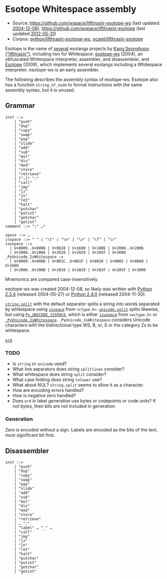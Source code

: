 # Esotope Whitespace assembly

- Source: <https://github.com/wspace/lifthrasiir-esotope-ws>
  (last updated [2004-12-08](https://github.com/wspace/lifthrasiir-esotope-ws/commit/f2108f9d835924aad912c2f1dbc05dce64abb01c)),
  <https://github.com/wspace/lifthrasiir-esotope>
  (last updated [2012-05-31](https://github.com/wspace/lifthrasiir-esotope/commit/b444a519fcceab24d733232af913a06d419d7427))
- Corpus: [python/lifthrasiir-esotope-ws](https://github.com/wspace/corpus/tree/main/python/lifthrasiir-esotope-ws),
  [ocaml/lifthrasiir-esotope](https://github.com/wspace/corpus/tree/main/ocaml/lifthrasiir-esotope)

Esotope is the name of [several](https://archive.softwareheritage.org/browse/search/?q=https://bitbucket.org/lifthrasiir/esotope)
esolangs projects by [Kang Seonghoon (“lifthrasiir”)](https://github.com/lifthrasiir),
including two for Whitespace: [esotope-ws](https://github.com/wspace/lifthrasiir-esotope-ws)
(2004), an obfuscated Whitespace interpreter, assembler, and disassembler, and
[Esotope](https://github.com/wspace/lifthrasiir-esotope) (2009), which
implements several esolangs including a Whitespace interpreter. esotope-ws is an
early assembler.

The following describes the assembly syntax of esotope-ws. Esotope also has a
function `string_of_node` to format instructions with the same assembly syntax,
but it is unused.

## Grammar

```bnf
inst ::=
    | "push"
    | "dup"
    | "copy"
    | "swap"
    | "pop"
    | "slide"
    | "add"
    | "sub"
    | "mul"
    | "div"
    | "mod"
    | "store"
    | "retrieve"
    | [^;]* ":"
    | "call"
    | "jmp"
    | "jz"
    | "jn"
    | "ret"
    | "halt"
    | "putchar"
    | "putint"
    | "getchar"
    | "getint"
comment ::= ";" …*

space ::= …
isspace ::= " " | "\t" | "\n" | "\v" | "\f" | "\r"
iswspace ::=
  | U+0009..U+000D | U+0020 | U+1680 | U+180E | U+2000..U+2006
  | U+2008..U+200A | U+2028 | U+2029 | U+205F | U+3000
_PyUnicode_IsWhitespace :=
  | U+0009..U+000D | U+001C..U+001F | U+0020 | U+0085 | U+00A0 | U+1680
  | U+2000..U+200B | U+2028 | U+2029 | U+202F | U+205F | U+3000
```

Mnemonics are compared case-insensitively.

esotope-ws was created 2004-12-08, so likely was written with [Python 2.3.4](https://www.python.org/downloads/release/python-234/)
(released 2004-05-27) or [Python 2.4.0](https://www.python.org/downloads/release/python-240/)
(released 2004-11-30).

[`string.split`](https://github.com/python/cpython/blob/v2.4/Objects/stringobject.c#L1306)
with the default separator splits a string into words separated by whitespace
using [`isspace`](https://en.cppreference.com/w/c/string/byte/isspace) from
`<ctype.h>`. [`unicode.split`](https://github.com/python/cpython/blob/v2.4/Objects/unicodeobject.c#L4225)
splits likewise, but using [`Py_UNICODE_ISSPACE`](https://github.com/python/cpython/blob/v2.4/Include/unicodeobject.h#L303-L326),
which is either [`iswspace`](https://en.cppreference.com/w/c/string/wide/iswspace)
from `<wctype.h>` or [`_PyUnicode_IsWhitespace`](https://github.com/python/cpython/blob/v2.4/Objects/unicodectype.c#L327-L335).
`_PyUnicode_IsWhitespace` considers Unicode characters with the bidirectional
type WS, B, or, S or the category Zs to be whitespace.

[`ord`](https://github.com/python/cpython/blob/v2.4/Python/bltinmodule.c#L1226).

### TODO

- Is `string` or `unicode` used?
- What line separators does string `splitlines` consider?
- What whitespace does string `split` consider?
- What case folding does string `tolower` use?
- What about NUL? `string.split` seems to allow it as a character.
- How are encoding errors handled?
- How is negative zero handled?
- Does `ord` in label generation use bytes or codepoints or code units? If not
  bytes, then bits are not included in generation.

### Generation

Zero is encoded without a sign. Labels are encoded as the bits of the text, most
significant bit first.

## Disassembler

```bnf
inst ::=
    | "push"
    | "dup"
    | "copy"
    | "swap"
    | "pop"
    | "slide"
    | "add"
    | "sub"
    | "mul"
    | "div"
    | "mod"
    | "store"
    | "retrieve"
    | … ":"
    | "label" … "_" …
    | "call"
    | "jmp"
    | "jz"
    | "jn"
    | "ret"
    | "halt"
    | "putchar"
    | "putint"
    | "getchar"
    | "getint"
```
